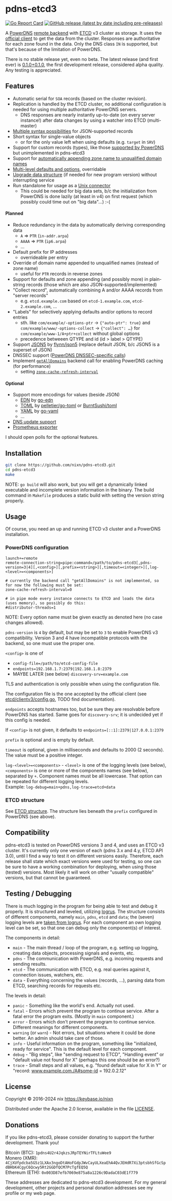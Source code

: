# pdns-etcd3

[![Go Report Card](https://goreportcard.com/badge/github.com/nixn/pdns-etcd3)](https://goreportcard.com/report/github.com/nixn/pdns-etcd3)
[![GitHub release (latest by date including pre-releases)](https://img.shields.io/github/v/release/nixn/pdns-etcd3?include_prereleases&sort=semver&label=latest%20(pre-)release)](https://github.com/nixn/pdns-etcd3/releases)

A [PowerDNS][pdns] [remote backend][pdns-remote] with [ETCD][] v3 cluster as storage.
It uses the [official client][etcd-client] to get the data from the cluster.
Responses are authoritative for each zone found in the data.
Only the DNS class `IN` is supported, but that's because of the limitation of PowerDNS.

There is no stable release yet, even no beta. The latest release (and first ever) is [0.1.0+0.1.0][v0.1.0],
the first development release, considered alpha quality. Any testing is appreciated.

[pdns]: https://www.powerdns.com/
[pdns-remote]: https://doc.powerdns.com/authoritative/backends/remote.html
[etcd]: https://github.com/coreos/etcd/
[etcd-client]: https://github.com/coreos/etcd/tree/master/clientv3/
[v0.1.0]: https://github.com/nixn/pdns-etcd3/releases/tag/v0.1.0%2B0.1.0

## Features

* Automatic serial for `SOA` records (based on the cluster revision).
* Replication is handled by the ETCD cluster, no additional configuration is needed for using multiple authoritative PowerDNS servers.
  * DNS responses are nearly instantly up-to-date (on every server instance!) after data changes by using a watcher into ETCD (multi-master)
* [Multiple syntax possibilities](doc/ETCD-structure.md#syntax) for JSON-supported records
* Short syntax for single-value objects
  * or for the only value left when using defaults (e.g. `target` in `SRV`)
* Support for custom records (types), like those [supported by PowerDNS][pdns-qtypes] but unimplemented in pdns-etcd3
* Support for [automatically appending zone name to unqualified domain names](doc/ETCD-structure.md#domain-name)
* [Multi-level defaults and options](doc/ETCD-structure.md#defaults-and-options), overridable
* [Upgrade data structure](doc/ETCD-structure.md#upgrading) (if needed for new program version) without interrupting service
* Run standalone for usage as a [Unix connector][pdns-unix-conn]
  * This could be needed for big data sets, b/c the initialization from PowerDNS is done lazily (at least in v4) on first request (which possibly could time out on "big data"…) :-(

[pdns-qtypes]: https://doc.powerdns.com/authoritative/appendices/types.html

#### Planned

* Reduce redundancy in the data by automatically deriving corresponding data
  * `A` ⇒ `PTR` (`in-addr.arpa`)
  * `AAAA` ⇒ `PTR` (`ip6.arpa`)
  * …
* Default prefix for IP addresses
  * overrideable per entry
* Override of domain name appended to unqualified names (instead of zone name)
  * useful for `PTR` records in reverse zones
* Support for defaults and zone appending (and possibly more) in plain-string records (those which are also JSON-supported/implemented)
* "Collect record", automatically combining A and/or AAAA records from "server records"
  * e.g. `etcd.example.com` based on `etcd-1.example.com`, `etcd-2.example.com`, …
* "Labels" for selectively applying defaults and/or options to record entries
  * sth. like `com/example/-options-ptr` → `{"auto-ptr": true}` and `com/example/www/-options-collect` → `{"collect": …}` for `com/example/www-1/A+ptr+collect` without global options
  * precedence betweeen QTYPE and id (id > label > QTYPE)
* Support [JSON5][] by [flynn/json5](https://github.com/flynn/json5) (replace default JSON, b/c JSON5 is a superset of JSON)
* DNSSEC support ([PowerDNS DNSSEC-specific calls][pdns-dnssec])
* Implement [`getAllDomains`][pdns-getall] backend call for enabling PowerDNS caching (for performance)
  * setting [`zone-cache-refresh-interval`][pdns-zone-cache]

[pdns-dnssec]: https://doc.powerdns.com/authoritative/appendices/backend-writers-guide.html#dnssec-support
[pdns-unix-conn]: https://doc.powerdns.com/authoritative/backends/remote.html#unix-connector
[pdns-getall]: https://doc.powerdns.com/authoritative/backends/remote.html#getalldomains
[pdns-zone-cache]: https://doc.powerdns.com/authoritative/settings.html#setting-zone-cache-refresh-interval

#### Optional

* Support more encodings for values (beside JSON)
  * [EDN][] by [go-edn](https://github.com/go-edn/edn)
  * [TOML][] by [pelletier/go-toml](https://github.com/pelletier/go-toml) or [BurntSushi/toml](https://github.com/BurntSushi/toml)
  * [YAML][] by [go-yaml](https://github.com/go-yaml/yaml)
  * …
* [DNS update support](https://doc.powerdns.com/authoritative/appendices/backend-writers-guide.html#dns-update-support)
* [Prometheus exporter](https://prometheus.io/docs/guides/go-application/)

I should open polls for the optional features.

[json5]: https://json5.org/
[edn]: https://github.com/edn-format/edn
[yaml]: http://www.yaml.org/
[toml]: https://github.com/toml-lang/toml

## Installation

```sh
git clone https://github.com/nixn/pdns-etcd3.git
cd pdns-etcd3
make
```

NOTE: `go build` will also work, but you will get a dynamically linked executable and incomplete version information in the binary.
The build command in `Makefile` produces a static build with setting the version string properly.

## Usage

Of course, you need an up and running ETCD v3 cluster and a PowerDNS installation.

### PowerDNS configuration
```
launch+=remote
remote-connection-string=pipe:command=/path/to/pdns-etcd3[,pdns-version=3|4][,<config>][,prefix=<string>][,timeout=<integer>][,log-<level>=<components>]

# currently the backend call "getAllDomains" is not implemented, so for now the following must be set:
zone-cache-refresh-interval=0

# in pipe mode every instance connects to ETCD and loads the data (uses memory), so possibly do this:
#distributor-threads=1
```

NOTE: Every option name must be given exactly as denoted here (no case changes allowed).

`pdns-version` is `4` by default, but may be set to `3` to enable PowerDNS v3 compatibility.
Version 3 and 4 have incompatible protocols with the backend, so one must use the proper one.

`<config>` is one of
* `config-file=/path/to/etcd-config-file`
* `endpoints=192.168.1.7:2379|192.168.1.8:2379`
* MAYBE LATER (see below) `discovery-srv=example.com`

TLS and authentication is only possible when using the configuration file.

The configuration file is the one accepted by the official client
(see [etcd/clientv3/config.go](https://github.com/coreos/etcd/blob/master/clientv3/config.go),
TODO find documentation).

`endpoints` accepts hostnames too, but be sure they are resolvable before PowerDNS
has started. Same goes for `discovery-srv`; it is undecided yet if this config is needed.

If `<config>` is not given, it defaults to `endpoints=[::1]:2379|127.0.0.1:2379`

`prefix` is optional and is empty by default.

`timeout` is optional, given in milliseconds and defaults to 2000 (2 seconds). The value must be a positive integer.

`log-<level>=<components>` - `<level>` is one of the logging levels (see below), `<components>` is one or more of the components names (see below),
separated by `+`. Component names must be all lowercase. That option can be repeated for different logging levels.<br>
Example: `log-debug=main+pdns,log-trace=etcd+data`

### ETCD structure

See [ETCD structure](doc/ETCD-structure.md). The structure lies beneath the `prefix`
configured in PowerDNS (see above).

## Compatibility

pdns-etcd3 is tested on PowerDNS versions 3 and 4, and uses an ETCD v3 cluster.
It's currently only one version of each (pdns 3.x and 4.y, ETCD API 3.0),
until I find a way to test it on different versions easily.
Therefore, each release shall state which exact versions were used for testing,
so one can be sure to have a working combination for deploying,
when using those (tested) versions.
Most likely it will work on other "usually compatible" versions,
but that cannot be guaranteed.

## Testing / Debugging

There is much logging in the program for being able to test and debug it properly.
It is structured and leveled, utilizing [logrus][]. The structure consists of different components,
namely `main`, `pdns`, `etcd` and `data`; the (seven) logging levels are [taken from logrus][logrus-levels].
For each component an own logging level can be set, so that one can debug only the component(s) of interest.

The components in detail:
* `main` - The main thread / loop of the program, e.g. setting up logging, creating data objects, processing signals and events, etc.
* `pdns` - The communication with PowerDNS, e.g. incoming requests and sending results.
* `etcd` - The communication with ETCD, e.g. real queries against it, connection issues, watchers, etc.
* `data` - Everything concerning the values (records, ...), parsing data from ETCD, searching records for requests etc.

The levels in detail:
* `panic` - Something like the world's end. Actually not used.
* `fatal` - Errors which prevent the program to continue service. After a fatal error the program exits. (Mostly in `main` component.)
* `error` - Errors which don't prevent the program to continue service. Different meanings for different components.
* `warning` (or `warn`) - Not errors, but situations where it could be done better. An admin should take care of those.
* `info` - Useful information on the program, something like "initialized, ready for service". This is the default level for each component.
* `debug` - "Big steps", like "sending request to ETCD", "Handling event" or "default value not found for X" (perhaps this one should be an error?)
* `trace` - Small steps and all values, e.g. "found default value for X in Y" or "record: www.example.com./A#some-id = 192.0.2.12"

[logrus]: https://github.com/Sirupsen/logrus
[logrus-levels]: https://github.com/sirupsen/logrus#level-logging

## License

Copyright © 2016-2024 nix <https://keybase.io/nixn>

Distributed under the Apache 2.0 license, available in the file [LICENSE](LICENSE).

## Donations

If you like pdns-etcd3, please consider donating to support the further development. Thank you!

Bitcoin (BTC): `1pdns4U2r4JqkzsJRpTEYNirTFLtuWee9`<br>
Monero (XMR): `4CjXUfpdcba5G5z1LXAx3ngoDtAHoFGdpJWvCayULXeaEhA4QvJEHdR7Xi3ptsbhSfGcSpdBHbK4CgyC6Qcwy5Rt2GGDfQCM7PcTgfEQ5Q`<br>
Ethereum (ETH): `0x003D87efb7069e875a8a1226c9DadaC03dE1f779`

These addresses are dedicated to pdns-etcd3 development.
For my general development, other projects and personal donation addresses see my profile or my web page.
